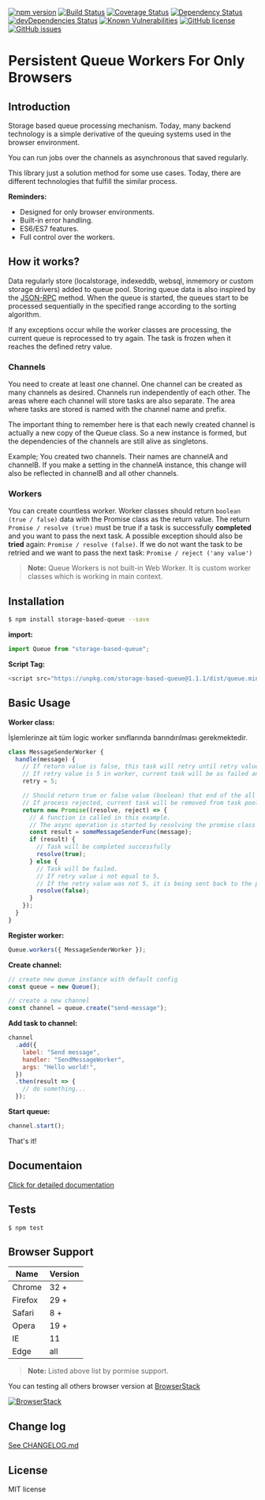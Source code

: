 [![npm version](https://badge.fury.io/js/storage-based-queue.svg)](https://badge.fury.io/js/storage-based-queue)
[![Build Status](https://travis-ci.org/atayahmet/storage-based-queue.svg?branch=v0.0.5-beta5)](https://travis-ci.org/atayahmet/storage-based-queue)
[![Coverage Status](https://coveralls.io/repos/github/atayahmet/storage-based-queue/badge.svg?branch=master)](https://coveralls.io/github/atayahmet/storage-based-queue?branch=master)
[![Dependency Status](https://img.shields.io/david/atayahmet/storage-based-queue.svg?style=flat-square)](https://david-dm.org/atayahmet/storage-based-queue)
[![devDependencies Status](https://david-dm.org/atayahmet/storage-based-queue/dev-status.svg)](https://david-dm.org/atayahmet/storage-based-queue?type=dev)
[![Known Vulnerabilities](https://snyk.io/test/github/atayahmet/storage-based-queue/badge.svg)](https://snyk.io/test/github/atayahmet/storage-based-queue)
[![GitHub license](https://img.shields.io/github/license/atayahmet/storage-based-queue.svg)](https://github.com/atayahmet/storage-based-queue/blob/master/LICENSE)
[![GitHub issues](https://img.shields.io/github/issues/atayahmet/storage-based-queue.svg)](https://github.com/atayahmet/storage-based-queue/issues)

# Persistent Queue Workers For Only Browsers

## Introduction

Storage based queue processing mechanism. Today, many backend technology is a simple derivative of the queuing systems used in the browser environment.

You can run jobs over the channels as asynchronous that saved regularly.

This library just a solution method for some use cases. Today, there are different technologies that fulfill the similar process.

**Reminders:**

* Designed for only browser environments.
* Built-in error handling.
* ES6/ES7 features.
* Full control over the workers.

## How it works?

Data regularly store (localstorage, indexeddb, websql, inmemory or custom storage drivers) added to queue pool. Storing queue data is also inspired by the [JSON-RPC](http://www.jsonrpc.org/) method. When the queue is started, the queues start to be processed sequentially in the specified range according to the sorting algorithm.

If any exceptions occur while the worker classes are processing, the current queue is reprocessed to try again. The task is frozen when it reaches the defined retry value.

### Channels

You need to create at least one channel. One channel can be created as many channels as desired. Channels run independently of each other. The areas where each channel will store tasks are also separate. The area where tasks are stored is named with the channel name and prefix.

The important thing to remember here is that each newly created channel is actually a new copy of the Queue class. So a new instance is formed, but the dependencies of the channels are still alive as singletons.

Example; You created two channels. Their names are channelA and channelB. If you make a setting in the channelA instance, this change will also be reflected in channelB and all other channels.

### Workers

You can create countless worker. Worker classes should return `boolean` `(true / false)` data with the Promise class as the return value. The return `Promise / resolve (true)` must be true if a task is successfully **completed** and you want to pass the next task. A possible exception should also be **tried** again: `Promise / resolve (false)`. If we do not want the task to be retried and we want to pass the next task: `Promise / reject ('any value')`

> **Note:** Queue Workers is not built-in Web Worker. It is custom worker classes which is working in main context.

## Installation

```sh
$ npm install storage-based-queue --save
```

**import:**

```javascript
import Queue from "storage-based-queue";
```

**Script Tag:**

```javascript
<script src="https://unpkg.com/storage-based-queue@1.1.1/dist/queue.min.js" />
```

## Basic Usage

**Worker class:**

İşlemlerinze ait tüm logic worker sınıflarında barındırılması gerekmektedir.

```javascript
class MessageSenderWorker {
  handle(message) {
    // If return value is false, this task will retry until retry value 5.
    // If retry value is 5 in worker, current task will be as failed and freezed in the task pool.
    retry = 5;

    // Should return true or false value (boolean) that end of the all process
    // If process rejected, current task will be removed from task pool in worker.
    return new Promise((resolve, reject) => {
      // A function is called in this example.
      // The async operation is started by resolving the promise class with the return value.
      const result = someMessageSenderFunc(message);
      if (result) {
        // Task will be completed successfully
        resolve(true);
      } else {
        // Task will be failed.
        // If retry value i not equal to 5,
        // If the retry value was not 5, it is being sent back to the pool to try again.
        resolve(false);
      }
    });
  }
}
```

**Register worker:**

```javascript
Queue.workers({ MessageSenderWorker });
```

**Create channel:**

```javascript
// create new queue instance with default config
const queue = new Queue();
```

```javascript
// create a new channel
const channel = queue.create("send-message");
```

**Add task to channel:**

```javascript
channel
  .add({
    label: "Send message",
    handler: "SendMessageWorker",
    args: "Hello world!",
  })
  .then(result => {
    // do something...
  });
```

**Start queue:**

```javascript
channel.start();
```

That's it!

## Documentaion

[Click for detailed documentation](https://github.com/atayahmet/storage-based-queue/wiki/Quick-Start)

## Tests

```ssh
$ npm test
```

## Browser Support

| Name    | Version |
| ------- | :------ |
| Chrome  | 32 +    |
| Firefox | 29 +    |
| Safari  | 8 +     |
| Opera   | 19 +    |
| IE      | 11      |
| Edge    | all     |

> **Note:** Listed above list by pormise support.

You can testing all others browser version at <a href="https://www.browserstack.com" target="_blank">BrowserStack</a>

<a href="https://www.browserstack.com" target="_blank"><img alt="BrowserStack" src="https://raw.github.com/josdejong/mathjs/master/misc/browserstack.png"></a>

## Change log

[See CHANGELOG.md](https://github.com/atayahmet/storage-based-queue/blob/master/CHANGES.md)

## License

MIT license
